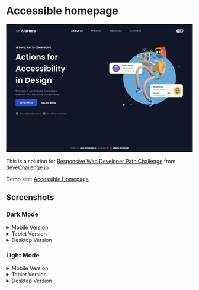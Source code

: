 # Accessible homepage

![Desktop Dark Mode Screenshot](screenshot/screenshot-desktop-dark.png)

This is a solution for [Responsive Web Developer Path Challenge](https://devchallenges.io/challenge/simple-hompage-alarado) from [deveChallenge.io](https://devchallenges.io)

Demo site: [Accessible Homepage](https://alberto-rj.github.io/accessible-homepage/index.html)

## Screenshots

### Dark Mode

<details>
  <summary>Mobile Version</summary>
  <img alt="Mobile Dark Mode Screenshot" src="screenshot/screenshot-mobile-dark.png">
</details>

<details>
  <summary>Tablet Version</summary>
  <img src="screenshot/screenshot-tablet-dark.png" alt="Tablet Dark Mode Screenshot">
</details>

<details>
  <summary>Desktop Version</summary>
  <img alt="Desktop Dark Mode Screenshot" src="screenshot/screenshot-desktop-dark.png">
</details>

### Light Mode

<details>
  <summary>Mobile Version</summary>
  <img alt="Mobile Light Mode Screenshot" src="screenshot/screenshot-mobile.png">
</details>

<details>
  <summary>Tablet Version</summary>
  <img src="screenshot/screenshot-tablet.png" alt="Tablet Light Mode Screenshot">
</details>

<details>
  <summary>Desktop Version</summary>
  <img alt="Desktop Light Mode Screenshot" src="screenshot/screenshot-desktop.png">
</details>
